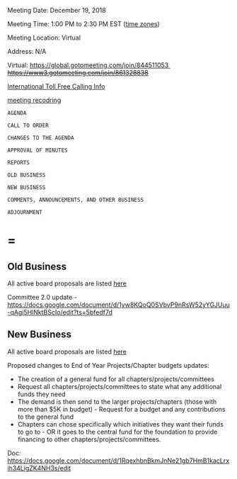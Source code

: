Meeting Date: December 19, 2018

Meeting Time: 1:00 PM to 2:30 PM EST ([time
zones](https://www.timeanddate.com/worldclock/meetingdetails.html?year=2018&month=12&day=19&hour=19&min=0&sec=0&p1=179&p2=24&p3=16&p4=136&p5=224))

Meeting Location: Virtual

Address: N/A

Virtual: https://global.gotomeeting.com/join/844511053 
<s>https://www3.gotomeeting.com/join/861328838</s>

[International Toll Free Calling
Info](International_Toll_Free_Calling_Information "wikilink")

[meeting
recodring](https://drive.google.com/a/owasp.org/file/d/1HfFlR087awEn9zRmZPNXoBE2PukyUyLR/view?usp=sharing)

`AGENDA`

`CALL TO ORDER`

`CHANGES TO THE AGENDA`

`APPROVAL OF MINUTES`

`REPORTS`

`OLD BUSINESS`

`NEW BUSINESS`

`COMMENTS, ANNOUNCEMENTS, AND OTHER BUSINESS`

`ADJOURNMENT`

# \=

## Old Business

All active board proposals are listed
[here](https://drive.google.com/folderview?id=0BxSfMVkfLvslVXdvUFV3NkxucWc&usp=sharing)

Committee 2.0 update -
<https://docs.google.com/document/d/1yw8KQoQ0SVbvP9nRsW52yYGJUuu-qAgi5HlNktBScIo/edit?ts=5bfedf7d>

## New Business

All active board proposals are listed
[here](https://drive.google.com/folderview?id=0BxSfMVkfLvslVXdvUFV3NkxucWc&usp=sharing)

Proposed changes to End of Year Projects/Chapter budgets updates:

  - The creation of a general fund for all chapters/projects/committees
  - Request all chapters/projects/committees to state what any
    additional funds they need
  - The demand is then send to the larger projects/chapters (those with
    more than $5K in budget) - Request for a budget and any
    contributions to the general fund
  - Chapters can chose specifically which initiatives they want their
    funds to go to - OR it goes to the central fund for the foundation
    to provide financing to other chapters/projects/committees.

Doc:
<https://docs.google.com/document/d/1RqexhbnBkmJnNe21gb7HmB1kacLrxih34LigZK4NH3s/edit>